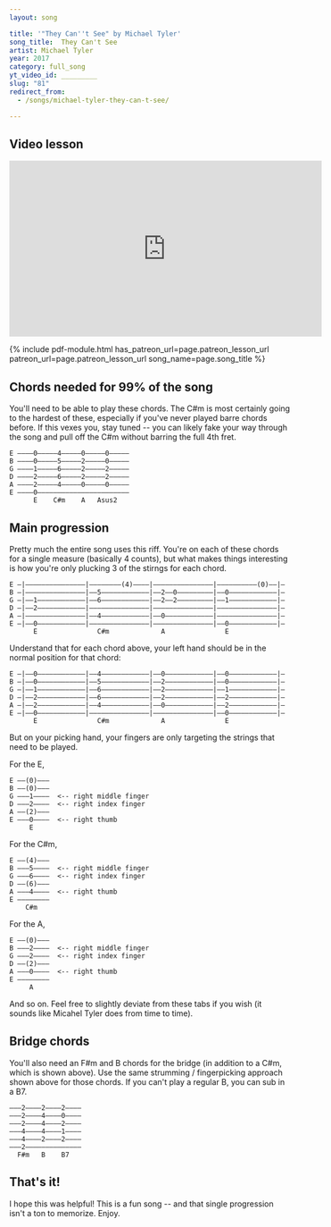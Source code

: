 ```yaml
---
layout: song

title: '"They Can''t See" by Michael Tyler'
song_title:  They Can't See
artist: Michael Tyler
year: 2017
category: full_song
yt_video_id: _________
slug: "81"
redirect_from:
  - /songs/michael-tyler-they-can-t-see/

---
```


## Video lesson

<iframe width="560" height="315" src="https://www.youtube.com/embed/86NqPVMOnK4?showinfo=0" frameborder="0" allowfullscreen></iframe>

{% include pdf-module.html has_patreon_url=page.patreon_lesson_url patreon_url=page.patreon_lesson_url song_name=page.song_title %}

## Chords needed for 99% of the song

You'll need to be able to play these chords. The C#m is most certainly going to the hardest of these, especially if you've never played barre chords before. If this vexes you, stay tuned -- you can likely fake your way through the song and pull off the C#m without barring the full 4th fret.

    E ––––0–––––4–––––0–––––0–––––
    B ––––0–––––5–––––2–––––0–––––
    G ––––1–––––6–––––2–––––2–––––
    D ––––2–––––6–––––2–––––2–––––
    A ––––2–––––4–––––0–––––0–––––
    E ––––0–––––––––––––––––––––––
          E    C#m    A   Asus2      

## Main progression

Pretty much the entire song uses this riff. You're on each of these chords for a single measure (basically 4 counts), but what makes things interesting is how you're only plucking 3 of the stirngs for each chord.

    E –|–––––––––––––––|––––––––(4)––––|–––––––––––––––|––––––––––(0)––|–
    B –|–––––––––––––––|––5––––––––––––|––2––0–––––––––|––0––––––––––––|–
    G –|––1––––––––––––|––6––––––––––––|––2––2–––––––––|––1––––––––––––|–
    D –|––2––––––––––––|–––––––––––––––|–––––––––––––––|–––––––––––––––|–
    A –|–––––––––––––––|––4––––––––––––|––0––––––––––––|–––––––––––––––|–
    E –|––0––––––––––––|–––––––––––––––|–––––––––––––––|––0––––––––––––|–
          E               C#m             A               E

Understand that for each chord above, your left hand should be in the normal position for that chord:

    E –|––0––––––––––––|––4––––––––––––|––0––––––––––––|––0––––––––––––|–
    B –|––0––––––––––––|––5––––––––––––|––2––––––––––––|––0––––––––––––|–
    G –|––1––––––––––––|––6––––––––––––|––2––––––––––––|––1––––––––––––|–
    D –|––2––––––––––––|––6––––––––––––|––2––––––––––––|––2––––––––––––|–
    A –|––2––––––––––––|––4––––––––––––|––0––––––––––––|––2––––––––––––|–
    E –|––0––––––––––––|–––––––––––––––|–––––––––––––––|––0––––––––––––|–
          E               C#m             A               E

 But on your picking hand, your fingers are only targeting the strings that need to be played.

 For the E,

    E ––(0)–––
    B ––(0)–––
    G –––1––––  <-- right middle finger   
    D –––2––––  <-- right index finger    
    A ––(2)–––                            
    E –––0––––  <-- right thumb           
         E      

For the C#m,

    E ––(4)–––
    B –––5––––  <-- right middle finger   
    G –––6––––  <-- right index finger    
    D ––(6)–––                            
    A –––4––––  <-- right thumb           
    E ––––––––
        C#m   

For the A,

    E ––(0)–––
    B –––2––––  <-- right middle finger   
    G –––2––––  <-- right index finger    
    D ––(2)–––                            
    A –––0––––  <-- right thumb           
    E ––––––––
         A  

And so on. Feel free to slightly deviate from these tabs if you wish (it sounds like Micahel Tyler does from time to time).

## Bridge chords

You'll also need an F#m and B chords for the bridge (in addition to a C#m, which is shown above). Use the same strumming / fingerpicking approach shown above for those chords. If you can't play a regular B, you can sub in a B7.

    –––2––––2––––2––––
    –––2––––4––––0––––
    –––2––––4––––2––––
    –––4––––4––––1––––
    –––4––––2––––2––––
    –––2––––––––––––––
      F#m   B    B7

## That's it!

I hope this was helpful! This is a fun song -- and that single progression isn't a ton to memorize. Enjoy.
